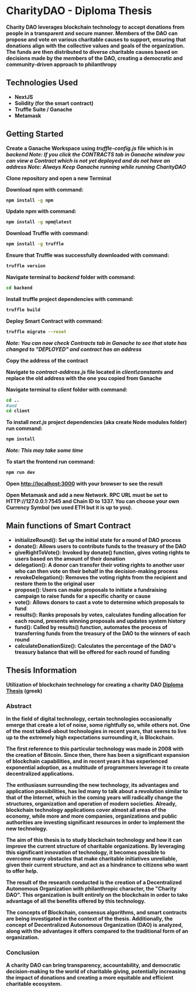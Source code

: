 # CharityDAO - Diploma Thesis

<b>Charity DAO leverages blockchain technology to accept donations from people in a transparent and secure manner. Members of the DAO can propose and vote on various charitable causes to support, ensuring that donations align with the collective values and goals of the organization. The funds are then distributed to diverse charitable causes based on decisions made by the members of the DAO, creating a democratic and community-driven approach to philanthropy<b>

## Technologies Used
* NextJS
* Solidity (for the smart contract)
* Truffle Suite / Ganache
* Metamask

## Getting Started
Create a Ganache Workspace using ***truffle-config.js*** file which is in ***backend*** 
*Note: If you click the CONTRACTS tab in Ganache window you can view a Contract which is not yet deployed and do not have an address*
*Note: Always Keep Ganache running while running CharityDAO*

Clone repository and open a new Terminal

Download npm with command: 
```bash
npm install -g npm
```

Update npm with command: 
```bash
npm install -g npm@latest
```

Download Truffle with command: 
```bash
npm install -g truffle
```

Ensure that Truffle was successfully downloaded with command: 
```bash
truffle version
```

Navigate terminal to ***backend*** folder with command:
```bash
cd backend
```

Install truffle project dependencies with command: 
```bash 
truffle build
```

Deploy Smart Contract with command: 
```bash
truffle migrate --reset
```
*Note: You can now check Contracts tab in Ganache to see that state has changed to "DEPLOYED" and contract has an address*

Copy the address of the contract

Navigate to ***contract-address.js*** file located in ***client\constants*** and replace the old address with the one you copied from Ganache

Navigate terminal to ***client*** folder with command: 
```bash
cd .. 
#and 
cd client
```

To install ***next.js*** project dependencies (aka create Node modules folder) run command: 
```bash
npm install
```
*Note: This may take some time*

To start the frontend run command: 
```bash
npm run dev
```

Open [http://localhost:3000](http://localhost:3000) with your browser to see the result

Open Metamask and add a new Network. RPC URL must be set to HTTP://127.0.0.1:7545 and Chain ID to 1337. You can choose your own Currency Symbol (we used ETH but it is up to you).


## Main functions of Smart Contract
* initializeRound(): Set up the initial state for a round of DAO process
* donate(): Allows users to contribute funds to the treasury of the DAO
* giveRightToVote(): Invoked by donate() function, gives voting rights to users based on the amount of their donation
* delegation(): A donor can transfer their voting rights to another user who can then vote on their behalf in the decision-making process
* revokeDelegation(): Removes the voting rights from the recipient and restore them to the original user
* propose(): Users can make proposals to initiate a fundraising campaign to raise funds for a specific charity or cause
* vote(): Allows donors to cast a vote to determine which proposals to fund
* results(): Ranks proposals by votes, calculates funding allocation for each round, presents winning proposals and updates system history
* fund(): Called by results() function, automates the process of transferring funds from the treasury of the DAO to the winners of each round
* calculateDonationSize(): Calculates the percentage of the DAO's treasury balance that will be offered for each round of funding

## Thesis Information
Utilization of blockchain technology for creating a charity DAO 
[Diploma Thesis](http://artemis.cslab.ece.ntua.gr:8080/jspui/handle/123456789/18597) (greek)

### Abstract
In the field of digital technology, certain technologies occasionally emerge that create a lot of noise, some rightfully so, while others not. One of the most talked-about technologies in recent years, that seems to live up to the extremely high expectations surrounding it, is Blockchain.

The first reference to this particular technology was made in 2008 with the creation of Bitcoin. Since then, there has been a significant expansion of blockchain capabilities, and in recent years it has experienced exponential adoption, as a multitude of programmers leverage it to create decentralized applications.

The enthusiasm surrounding the new technology, its advantages and application possibilities, has led many to talk about a revolution similar to that of the Internet, which in the coming years will radically change the structures, organization and operation of modern societies. Already, blockchain technology applications cover almost all areas of the economy, while more and more companies, organizations and public authorities are investing significant resources in order to implement the new technology.

The aim of this thesis is to study blockchain technology and how it can improve the current structure of charitable organizations. By leveraging this significant innovation of technology, it becomes possible to overcome many obstacles that make charitable initiatives unreliable, given their current structure, and act as a hindrance to citizens who want to offer help.

The result of the research conducted is the creation of a Decentralized Autonomous Organization with philanthropic character, the "Charity DAO". This organization is built entirely on the blockchain in order to take advantage of all the benefits offered by this technology.

The concepts of Blockchain, consensus algorithms, and smart contracts are being investigated in the context of the thesis. Additionally, the concept of Decentralized Autonomous Organization (DAO) is analyzed, along with the advantages it offers compared to the traditional form of an organization.

### Conclusion
A charity DAO can bring transparency, accountability, and democratic decision-making to the world of charitable giving, potentially increasing the impact of donations and creating a more equitable and efficient charitable ecosystem.